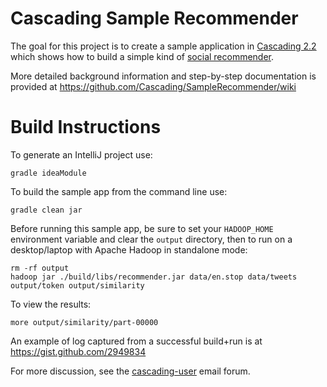 Cascading Sample Recommender
============================
The goal for this project is to create a sample application in
[Cascading 2.2](http://www.cascading.org/) which shows how to build a
simple kind of [social
recommender](http://en.wikipedia.org/wiki/Recommender_system).

More detailed background information and step-by-step documentation is provided at https://github.com/Cascading/SampleRecommender/wiki

Build Instructions
==================

To generate an IntelliJ project use:

    gradle ideaModule

To build the sample app from the command line use:

    gradle clean jar

Before running this sample app, be sure to set your `HADOOP_HOME` environment variable and clear the `output` directory, then to run on a desktop/laptop with Apache Hadoop in standalone mode:

    rm -rf output
    hadoop jar ./build/libs/recommender.jar data/en.stop data/tweets output/token output/similarity

To view the results:

    more output/similarity/part-00000

An example of log captured from a successful build+run is at https://gist.github.com/2949834

For more discussion, see the [cascading-user](https://groups.google.com/forum/?fromgroups#!forum/cascading-user) email forum.
